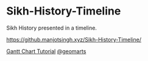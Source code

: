 # Sikh-History-Timeline

Sikh History presented in a timeline.

https://github.manjotsingh.xyz/Sikh-History-Timeline/










[Gantt Chart Tutorial](https://codepen.io/tutsplus/pen/ZEzerNB) [@geomarts](https://github.com/geomarts) 

